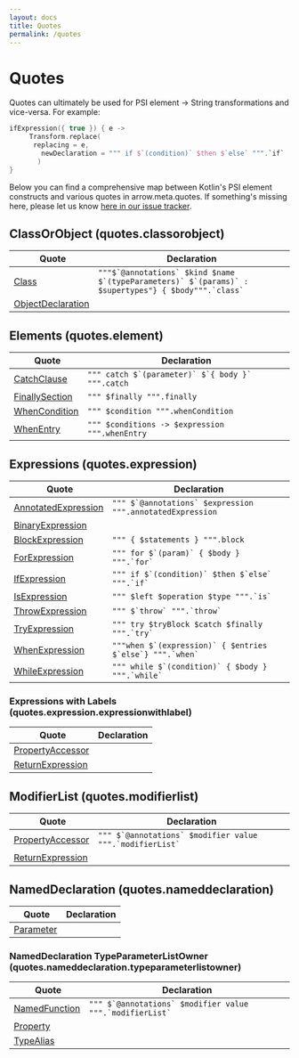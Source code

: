 ```yaml
---
layout: docs
title: Quotes
permalink: /quotes
---
```


# Quotes

Quotes can ultimately be used for PSI element -> String transformations and vice-versa. For example: 

```kotlin
ifExpression({ true }) { e ->
     Transform.replace(
      replacing = e,
        newDeclaration = """ if $`(condition)` $then $`else` """.`if`
       )
}
```

Below you can find a comprehensive map between Kotlin's PSI element constructs and various quotes in arrow.meta.quotes. If something's missing here, please let us know [here in our issue tracker](https://github.com/arrow-kt/arrow-meta/issues).

## ClassOrObject (quotes.classorobject)

|  Quote                                                                                                                        |  Declaration 
| ------------------------------------------------------------------------------------------------------------------------------| ----------------------------------------------------------------------------------------------------------- |
| [Class](/docs/apidocs/compiler-plugin/arrow.meta.quotes/classorobject/class.html)                                             | ```"""$`@annotations` $kind $name $`(typeParameters)` $`(params)` : $supertypes"} { $body""".`class` ```    |
| [ObjectDeclaration](/docs/apidocs/compiler-plugin/arrow.meta.quotes/classorobject/object-declaration.html)                    |                                                                                                             |

## Elements (quotes.element)

|  Quote                                                                                                                         |  Declaration 
| -------------------------------------------------------------------------------------------------------------------------------| ----------------------------------------------------------------------------------------------------------- |
| [CatchClause](/docs/apidocs/compiler-plugin/arrow.meta.quotes/element/catch-clause.html)                                       | ```""" catch $`(parameter)` $`{ body }` """.catch```                                                        |
| [FinallySection](/docs/apidocs/compiler-plugin/arrow.meta.quotes/element/finally-section.html)                                 | ```""" $finally """.finally```                                                                              |
| [WhenCondition](/docs/apidocs/compiler-plugin/arrow.meta.quotes/element/when-condition.html)                                   |  ```""" $condition """.whenCondition```                                                                     |
| [WhenEntry](/docs/apidocs/compiler-plugin/arrow.meta.quotes/element/when-entry.html)                                           | ```""" $conditions -> $expression """.whenEntry```                                                          |

## Expressions (quotes.expression)

|  Quote                                                                                                                         |  Declaration 
| -------------------------------------------------------------------------------------------------------------------------------| ----------------------------------------------------------------------------------------------------------- |
| [AnnotatedExpression](/docs/apidocs/compiler-plugin/arrow.meta.quotes/expression/annotated-expression.html)                    | ```""" $`@annotations` $expression """.annotatedExpression```                                               |
| [BinaryExpression](/docs/apidocs/compiler-plugin/arrow.meta.quotes/expression/binary-expression.html)                          |                                                                                                             |
| [BlockExpression](/docs/apidocs/compiler-plugin/arrow.meta.quotes/expression/block-expression.html)                            | ```""" { $statements } """.block```                                                                         |
| [ForExpression](/docs/apidocs/compiler-plugin/arrow.meta.quotes/expression/for-expression.html)                                | ```""" for $`(param)` { $body } """.`for` ```                                                               |
| [IfExpression](/docs/apidocs/compiler-plugin/arrow.meta.quotes/expression/if-expression.html)                                  | ```""" if $`(condition)` $then $`else` """.`if` ```                                                         |
| [IsExpression](/docs/apidocs/compiler-plugin/arrow.meta.quotes/expression/is-expression.html)                                  | ```""" $left $operation $type """.`is` ```                                                                  |
| [ThrowExpression](/docs/apidocs/compiler-plugin/arrow.meta.quotes/expression/throw-expression.html)                            | ```""" $`throw` """.`throw` ```                                                                             |
| [TryExpression](docs/apidocs/compiler-plugin/arrow.meta.quotes/expression/try-expression.html)                                 | ```""" try $tryBlock $catch $finally """.`try` ```                                                          |
| [WhenExpression](docs/apidocs/compiler-plugin/arrow.meta.quotes/expression/when-expression.html)                               | ```"""when $`(expression)` { $entries $`else`} """.`when` ```                                               |
| [WhileExpression](docs/apidocs/compiler-plugin/arrow.meta.quotes/expression/while-expression.html)                             | ```""" while $`(condition)` { $body } """.`while` ```                                                       |

### Expressions with Labels (quotes.expression.expressionwithlabel)

|  Quote                                                                                                                         |  Declaration 
| -------------------------------------------------------------------------------------------------------------------------------| ----------------------------------------------------------------------------------------------------------- |
| [PropertyAccessor](/docs/apidocs/compiler-plugin/arrow.meta.quotes/expression/expressionwithlabel/property-accessor.html)      |                                                                                                             |             
| [ReturnExpression](/docs/apidocs/compiler-plugin/arrow.meta.quotes/expression/expressionwithlabel/return-expression.html)      |                                                                                                             |

## ModifierList (quotes.modifierlist)

|  Quote                                                                                                                         |  Declaration 
| -------------------------------------------------------------------------------------------------------------------------------| ----------------------------------------------------------------------------------------------------------- |
| [PropertyAccessor](/docs/apidocs/compiler-plugin/arrow.meta.quotes/modifierlist/modifier-list.html)                            |  ```""" $`@annotations` $modifier value """.`modifierList` ```                                              |             
| [ReturnExpression](/docs/apidocs/compiler-plugin/arrow.meta.quotes/modifierlist/return-expression.html)                        |                                                                                                             |

## NamedDeclaration (quotes.nameddeclaration)

|  Quote                                                                                                                         |  Declaration 
| -------------------------------------------------------------------------------------------------------------------------------| ----------------------------------------------------------------------------------------------------------- |
| [Parameter](/docs/apidocs/compiler-plugin/arrow.meta.quotes/nameddeclaration/parameter.html)                                   |                                                                                                             |  

### NamedDeclaration TypeParameterListOwner (quotes.nameddeclaration.typeparameterlistowner)

|  Quote                                                                                                                         |  Declaration 
| -------------------------------------------------------------------------------------------------------------------------------| ----------------------------------------------------------------------------------------------------------- |
| [NamedFunction](/docs/apidocs/compiler-plugin/arrow.meta.quotes/nameddeclaration/typeparameterlistowner/modifier-list.html)    |  ```""" $`@annotations` $modifier value """.`modifierList` ```                                              |             
| [Property](/docs/apidocs/compiler-plugin/arrow.meta.quotes/nameddeclaration/typeparameterlistowner/property.html)              |                                                                                                             |
| [TypeAlias](/docs/apidocs/compiler-plugin/arrow.meta.quotes/nameddeclaration/typeparameterlistowner/type-alias.html)           |                                                                                                             |